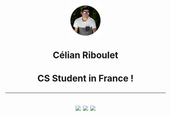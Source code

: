 <p align="center"> 
  <img width="100" src="https://raw.githubusercontent.com/celian-rib/celian-rib/main/githubpic.png"/>
  <h1 align="center">Célian Riboulet<h1/>
<p/>
<p align="center"> 
  CS Student in France !
<p/>
  
***

<p align="center">
  <img align="center" src="https://github-readme-stats.vercel.app/api?username=celian-rib&count_private=true&show_icons=true&theme=dracula&hide_border=true">
  <img align="center" src="https://github-readme-stats.vercel.app/api/top-langs/?username=celian-rib&count_private=true&show_icons=true&theme=dracula&hide_border=true&layout=compact">
  <img align="center" src="https://github-readme-stats.vercel.app/api/wakatime?username=celian_rib&theme=dracula&hide_border=true&layout=compact">
<p/>
